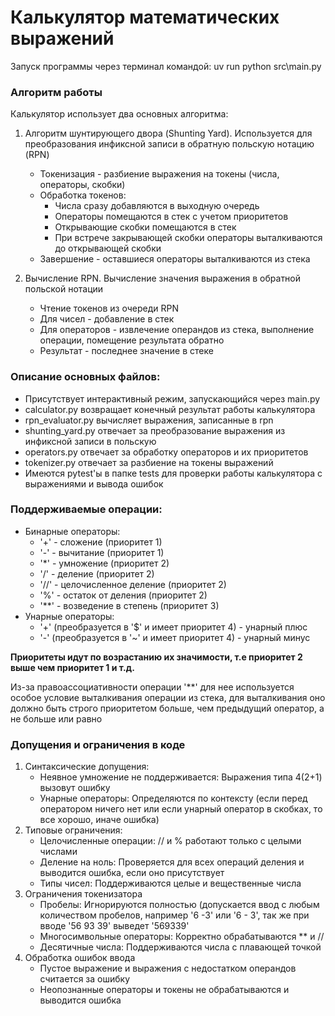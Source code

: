# Калькулятор математических выражений

Запуск программы через терминал командой:  uv run python src\main.py

### Алгоритм работы
Калькулятор использует два основных алгоритма:

1. Алгоритм шунтирующего двора (Shunting Yard). Используется для преобразования инфиксной записи в обратную польскую нотацию (RPN)
   - Токенизация - разбиение выражения на токены (числа, операторы, скобки)
   - Обработка токенов:
     - Числа сразу добавляются в выходную очередь
     - Операторы помещаются в стек с учетом приоритетов
     - Открывающие скобки помещаются в стек
     - При встрече закрывающей скобки операторы выталкиваются до открывающей скобки
   - Завершение - оставшиеся операторы выталкиваются из стека

2. Вычисление RPN. Вычисление значения выражения в обратной польской нотации
   - Чтение токенов из очереди RPN
   - Для чисел - добавление в стек
   - Для операторов - извлечение операндов из стека, выполнение операции, помещение результата обратно
   - Результат - последнее значение в стеке

### Описание основных файлов:
- Присутствует интерактивный режим, запускающийся через main.py
- calculator.py возвращает конечный результат работы калькулятора
- rpn_evaluator.py вычисляет выражения, записанные в rpn
- shunting_yard.py отвечает за преобразование выражения из инфиксной записи в польскую
- operators.py отвечает за обработку операторов и их приоритетов
- tokenizer.py отвечает за разбиение на токены выражений
- Имеются pytest'ы в папке tests для проверки работы калькулятора с выражениями и вывода ошибок

### Поддерживаемые операции:
- Бинарные операторы:
  - '+' - сложение (приоритет 1)
  - '-' - вычитание (приоритет 1)
  - '*' - умножение (приоритет 2)
  - '/' - деление (приоритет 2)
  - '//' - целочисленное деление (приоритет 2)
  - '%' - остаток от деления (приоритет 2)
  - '**' - возведение в степень (приоритет 3)
- Унарные операторы:
  - '+' (преобразуется в '$' и имеет приоритет 4) - унарный плюс
  - '-' (преобразуется в '~' и имеет приоритет 4) - унарный минус

**Приоритеты идут по возрастанию их значимости, т.е приоритет 2 выше чем приоритет 1 и т.д.**

Из-за правоассоциативности операции '**' для нее используется особое условие выталкивания операции из стека,
для выталкивания оно должно быть строго приоритетом больше, чем предыдущий оператор, а не больше или равно

### Допущения и ограничения в коде
1. Синтаксические допущения:
   - Неявное умножение не поддерживается: Выражения типа 4(2+1) вызовут ошибку
   - Унарные операторы: Определяются по контексту (если перед оператором ничего нет или если унарный оператор в скобках,
   то все хорошо, иначе ошибка)
2. Типовые ограничения:
   - Целочисленные операции: // и % работают только с целыми числами
   - Деление на ноль: Проверяется для всех операций деления и выводится ошибка, если оно присутствует
   - Типы чисел: Поддерживаются целые и вещественные числа
3. Ограничения токенизатора
   - Пробелы: Игнорируются полностью (допускается ввод с любым количеством пробелов, например '6 -3' или '6 - 3',
   так же при вводе '56 93 39' выведет '569339'
   - Многосимвольные операторы: Корректно обрабатываются ** и //
   - Десятичные числа: Поддерживаются числа с плавающей точкой
4. Обработка ошибок ввода
   - Пустое выражение и выражения с недостатком операндов считается за ошибку
   - Неопознанные операторы и токены не обрабатываются и выводится ошибка
